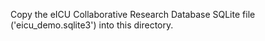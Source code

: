 Copy the eICU Collaborative Research Database SQLite file ('eicu_demo.sqlite3') into this directory.


